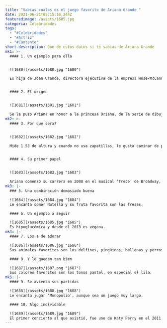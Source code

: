 ```yaml
---
title: "Sabías cuales es el juego favorito de Ariana Grande "
date: 2021-06-21T05:15:16.244Z
featuredimage: /assets/1685.jpg
categoria: Celebridades
tags:
  - "#Celebridades"
  - "#Actriz"
  - "#Cantante"
short-description: Que de estos datos si te sabias de Ariana Grande
mk1: >-
  #### 1. Un ejemplo para ella 


  ![1680](/assets/1680.jpg "1680")

  Es hija de Joan Grande, directora ejecutiva de la empresa Hose-McCann Communications, y de Edward Butera, propietario de una empresa de diseño gráfico. Ellos se separaron cuando Ariana tenía 9 años.


  #### 2. El origen 


  ![1681](/assets/1681.jpg "1681")

  Se le puso Ariana en honor a la princesa Oriana, de la serie de dibujos animados de ‘Félix el Gato’ (1959).
mk2: >-
  #### 3. Por que sera?


  ![1682](/assets/1682.jpg "1682")

  Mide 1.53 de altura y cuando no usa zapatillas, le gusta caminar de puntitas.


  #### 4. Su primer papel 


  ![1683](/assets/1683.jpg "1683")

  Ariana comenzó su carrera en 2008 en el musical ‘Trece’ de Broadway, antes de interpretar el papel de Cat Valentine en la serie de televisión ‘Victorious’ y su papel en ‘Sam & Cat’, series de Nickelodeon.
mk3: |-
  ### 5. Una combinación demasiado buena 

  ![1684](/assets/1684.jpg "1684")
  Le encanta comer Nutella y su fruta favorita son las fresas.

  #### 6. Un ejemplo a seguir 

  ![1685](/assets/1685.jpg "1685")
  Es hipoglucémica y desde el 2013 es vegana.
mk4: |-
  #### 7. Los a de adorar 

  ![1686](/assets/1686.jpg "1686")
  Sus animales favoritos son los delfines, pingüinos, ballenas y perros.

  #### 8. Y le quedan tan bien 

  ![1687](/assets/1687.png "1687")
  Sus colores favoritos son los tonos pastel, en especial el lila.
mk5: |-
  #### 9. Se avienta sus partidas

  ![1688](/assets/1688.jpg "1688")
  Le encanta jugar ‘Monopolio’, aunque sea un juego muy largo.

  #### 10. Algo inolvidable 

  ![1689](/assets/1689.jpg "1689")
  El primer concierto al que asistió, fue uno de Katy Perry en el 2011.
---
```

